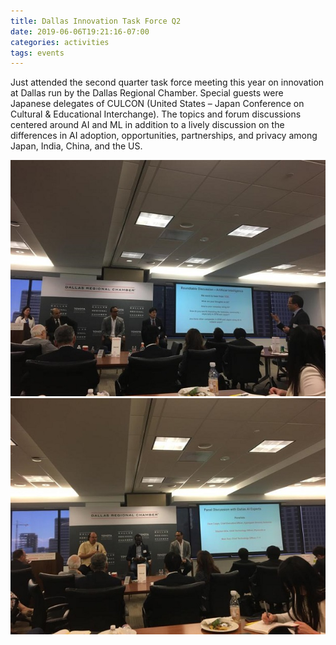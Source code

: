 ```yaml
---
title: Dallas Innovation Task Force Q2
date: 2019-06-06T19:21:16-07:00
categories: activities 
tags: events 
---
```

Just attended the second quarter task force meeting this year on innovation at Dallas run by the Dallas Regional Chamber. Special guests were Japanese delegates of CULCON (United States – Japan Conference on Cultural & Educational Interchange). The topics and forum discussions centered around AI and ML in addition to a lively discussion on the differences in AI adoption, opportunities, partnerships, and privacy among Japan, India, China, and the US.

![image 1](/assets/images/events/1-1.jpeg)
![image 2](/assets/images/events/0a.jpeg)
